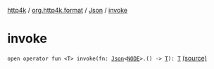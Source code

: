 [http4k](../../index.md) / [org.http4k.format](../index.md) / [Json](index.md) / [invoke](./invoke.md)

# invoke

`open operator fun <T> invoke(fn: `[`Json`](index.md)`<`[`NODE`](index.md#NODE)`>.() -> `[`T`](invoke.md#T)`): `[`T`](invoke.md#T) [(source)](https://github.com/http4k/http4k/blob/master/http4k-core/src/main/kotlin/org/http4k/format/Json.kt#L76)